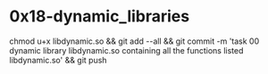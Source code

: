 # 0x18-dynamic_libraries

chmod u+x libdynamic.so && git add --all && git commit -m 'task 00  dynamic library libdynamic.so containing all the functions listed libdynamic.so' && git push